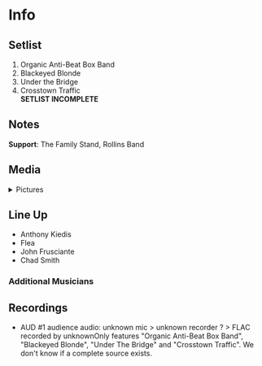 # Info

## Setlist

1. Organic Anti-Beat Box Band
2. Blackeyed Blonde
3. Under the Bridge
4. Crosstown Traffic
<br> **SETLIST INCOMPLETE**

## Notes

**Support**: The Family Stand, Rollins Band

## Media 

<details>
  <summary>Pictures</summary>
  <!--<img alt="Setlist" title="Setlist" src="_.jpg" height="200" />
  <img alt="Clipping" title="Clipping" src="_.jpg" height="200" />
  <img alt="Flyer" title="Flyer" src="_.jpg" height="200" />-->
</details>

## Line Up

* Anthony Kiedis
* Flea
* John Frusciante
* Chad Smith

### Additional Musicians

## Recordings

* AUD #1 audience audio: unknown mic > unknown recorder ? > FLAC recorded by unknownOnly features "Organic Anti-Beat Box Band", "Blackeyed Blonde", "Under The Bridge" and "Crosstown Traffic". We don't know if a complete source exists.
